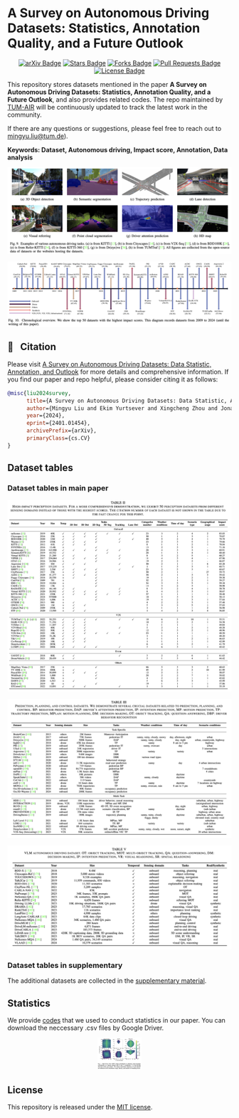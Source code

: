 # A Survey on Autonomous Driving Datasets: Statistics, Annotation Quality, and a Future Outlook
<div align="center">
<a href="https://arxiv.org/abs/2401.01454"><img src="https://img.shields.io/badge/arXiv-2310.14414-b31b1b.svg" alt="arXiv Badge"/></a>
<a href="https://github.com/MingyuLiu1/autonomous_driving_datasets/stargazers"><img src="https://img.shields.io/github/stars/MingyuLiu1/autonomous_driving_datasets" alt="Stars Badge"/></a>
<a href="https://github.com/MingyuLiu1/autonomous_driving_datasets/network/members"><img src="https://img.shields.io/github/forks/MingyuLiu1/autonomous_driving_datasets" alt="Forks Badge"/></a>
<a href="https://github.com/abhisheknaiidu/awesome-github-profile-readm/pulls"><img src="https://img.shields.io/github/issues-pr/MingyuLiu1/autonomous_driving_datasets" alt="Pull Requests Badge"/></a>
<a href="https://github.com/MingyuLiu1/autonomous_driving_datasets/blob/main/LICENSE"><img src="https://img.shields.io/github/license/MingyuLiu1/autonomous_driving_datasets" alt="License Badge"/></a>
</div>

This repository stores datasets mentioned in the paper __A Survey on Autonomous Driving Datasets: Statistics, Annotation Quality, and a Future Outlook__, and also provides related codes. The repo maintained by [TUM-AIR](https://www.ce.cit.tum.de/air/home/) will be continuously updated to track the latest work in the community. 

If there are any questions or suggestions, please feel free to reach out to mingyu.liu@tum.de). 

**Keywords: Dataset, Autonomous driving, Impact score, Annotation, Data analysis**
<p align="center">
<img src="figures/figure9_ad_task_overview.png"/>
</p>

<p align="center">
<img src="figures/chronological_overview.png"/>
</p>

## 🤝 &nbsp; Citation
Please visit [A Survey on Autonomous Driving Datasets: Data Statistic, Annotation, and Outlook](https://arxiv.org/pdf/2401.01454.pdf) for more details and comprehensive information. If you find our paper and repo helpful, please consider citing it as follows:

```BibTeX
@misc{liu2024survey,
      title={A Survey on Autonomous Driving Datasets: Data Statistic, Annotation, and Outlook}, 
      author={Mingyu Liu and Ekim Yurtsever and Xingcheng Zhou and Jonathan Fossaert and Yuning Cui and Bare Luka Zagar and Alois C. Knoll},
      year={2024},
      eprint={2401.01454},
      archivePrefix={arXiv},
      primaryClass={cs.CV}
}
```

## Dataset tables
### Dataset tables in main paper
<p align="center">
<img src="figures/perception_datasets.png"/>
</p>

<p align="center">
<img src="figures/prediction_planning_control_datasets.png"/>
</p>

<p align="center">
<img src="figures/vlm_ad_datasets.png"/>
</p>

### Dataset tables in supplementary
The additional datasets are collected in the [supplementary material](https://github.com/MingyuLiu1/autonomous_driving_datasets/blob/main/Supplementary.pdf).

## Statistics
We provide [codes](https://github.com/MingyuLiu1/autonomous_driving_datasets/tree/main/data_statistics) that we used to conduct statistics in our paper. You can download the neccessary .csv files by Google Driver.
<p align="center">
<img src="figures/bev_dist.png" width='100px'>
</p>

## License

This repository is released under the [MIT license](https://github.com/MingyuLiu1/autonomous_driving_datasets/LICENSE).
